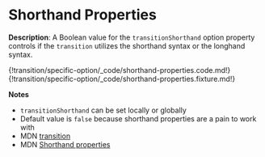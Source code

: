 # Shorthand Properties

__Description__: A Boolean value for the `transitionShorthand` option property controls if the `transition` utilizes the shorthand syntax or the longhand syntax.

{!transition/specific-option/_code/shorthand-properties.code.md!}
{!transition/specific-option/_code/shorthand-properties.fixture.md!}

__Notes__

+ `transitionShorthand` can be set locally or globally
+ Default value is `false` because shorthand properties are a pain to work with
+ <span class="mdn-tag">MDN</span> [transition](https://developer.mozilla.org/en-US/docs/Web/CSS/transition)
+ <span class="mdn-tag">MDN</span> [Shorthand properties](https://developer.mozilla.org/en-US/docs/Web/CSS/Shorthand_properties)


<div class="cf"></div>
<div class="end"></div>

